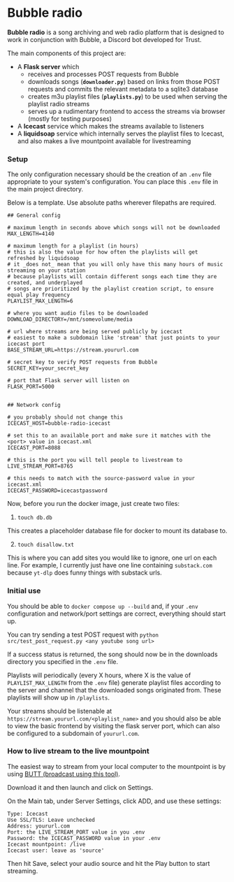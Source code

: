 # Bubble radio

**Bubble radio** is a song archiving and web radio platform that is designed to work in conjunction with Bubble, a Discord bot developed for Trust.

The main components of this project are:

- A **Flask server** which 
	- receives and processes POST requests from Bubble
	- downloads songs (**`downloader.py`**) based on links from those POST requests and commits the relevant metadata to a sqlite3 database
	- creates m3u playlist files (**`playlists.py`**) to be used when serving the playlist radio streams
	- serves up a rudimentary frontend to access the streams via browser (mostly for testing purposes)
- A **Icecast** service which makes the streams available to listeners
- A **liquidsoap** service which internally serves the playlist files to Icecast, and also makes a live mountpoint available for livestreaming

### Setup

The only configuration necessary should be the creation of an `.env` file appropriate to your system's configuration. You can place this `.env` file in the main project directory.

Below is a template. Use absolute paths wherever filepaths are required.

```
## General config

# maximum length in seconds above which songs will not be downloaded
MAX_LENGTH=4140

# maximum length for a playlist (in hours)
# this is also the value for how often the playlists will get refreshed by liquidsoap
# it _does not_ mean that you will only have this many hours of music streaming on your station
# because playlists will contain different songs each time they are created, and underplayed
# songs are prioritized by the playlist creation script, to ensure equal play frequency
PLAYLIST_MAX_LENGTH=6

# where you want audio files to be downloaded
DOWNLOAD_DIRECTORY=/mnt/somevolume/media

# url where streams are being served publicly by icecast
# easiest to make a subdomain like 'stream' that just points to your icecast port
BASE_STREAM_URL=https://stream.yoururl.com

# secret key to verify POST requests from Bubble
SECRET_KEY=your_secret_key

# port that Flask server will listen on
FLASK_PORT=5000


## Network config

# you probably should not change this
ICECAST_HOST=bubble-radio-icecast

# set this to an available port and make sure it matches with the <port> value in icecast.xml
ICECAST_PORT=8088

# this is the port you will tell people to livestream to
LIVE_STREAM_PORT=8765

# this needs to match with the source-password value in your icecast.xml
ICECAST_PASSWORD=icecastpassword
```

Now, before you run the docker image, just create two files:

1) `touch db.db`

This creates a placeholder database file for docker to mount its database to.

2) `touch disallow.txt`

 This is where you can add sites you would like to ignore, one url on each line. For example, I currently just have one line containing `substack.com` because `yt-dlp` does funny things with substack urls.

### Initial use

You should be able to `docker compose up --build` and, if your `.env` configuration and network/port settings are correct, everything should start up.

You can try sending a test POST request with `python src/test_post_request.py <any youtube song url>`

If a success status is returned, the song should now be in the downloads directory you specified in the `.env` file.

Playlists will periodically (every X hours, where X is the value of `PLAYLIST_MAX_LENGTH` from the `.env` file) generate playlist files according to the server and channel that the downloaded songs originated from. These playlists will show up in `/playlists`.

Your streams should be listenable at `https://stream.yoururl.com/<playlist_name>` and you should also be able to view the basic frontend by visiting the flask server port, which can also be configured to a subdomain of `yoururl.com`.

### How to live stream to the live mountpoint

The easiest way to stream from your local computer to the mountpoint is by using [BUTT (broadcast using this tool)](https://danielnoethen.de/butt/).

Download it and then launch and click on Settings. 

On the Main tab, under Server Settings, click ADD, and use these settings:

```
Type: Icecast
Use SSL/TLS: Leave unchecked
Address: yoururl.com
Port: the LIVE_STREAM_PORT value in you .env
Password: the ICECAST_PASSWORD value in your .env
Icecast mountpoint: /live
Icecast user: leave as 'source'
```

Then hit Save, select your audio source and hit the Play button to start streaming.